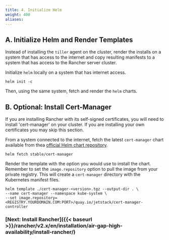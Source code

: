 ```yaml
---
title: 4. Initialize Helm
weight: 400
aliases:
---
```


## A. Initialize Helm and Render Templates


Instead of installing the `tiller` agent on the cluster, render the installs on a system that has access to the internet and copy resulting manifests to a system that has access to the Rancher server cluster.

Initialize `helm` locally on a system that has internet access.

```plain
helm init -c
```

Then, using the same system, fetch and render the `helm` charts.

## B. Optional: Install Cert-Manager

If you are installing Rancher with its self-signed certificates, you will need to install 'cert-manager' on your cluster. If you are installing your own certificates you may skip this section.

From a system connected to the internet, fetch the latest `cert-manager` chart available from thea [official Helm chart repository](https://github.com/helm/charts/tree/master/stable).

```plain
helm fetch stable/cert-manager
```

Render the template with the option you would use to install the chart. Remember to set the `image.repository` option to pull the image from your private registry. This will create a `cert-manager` directory with the Kubernetes manifest files.

```plain
helm template ./cert-manager-<version>.tgz --output-dir . \
--name cert-manager --namespace kube-system \
--set image.repository=<REGISTRY.YOURDOMAIN.COM:PORT>/quay.io/jetstack/cert-manager-controller
```

### [Next: Install Rancher]({{< baseurl >}}/rancher/v2.x/en/installation/air-gap-high-availability/install-rancher/)